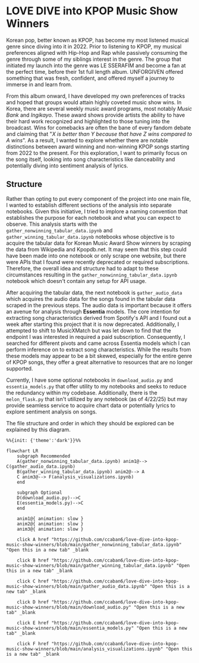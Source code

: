 # LOVE DIVE into KPOP Music Show Winners

Korean pop, better known as KPOP, has become my most listened musical genre since diving into it in 2022. Prior to listening to KPOP, my musical preferences aligned with Hip-Hop and Rap while passively consuming the genre through some of my siblings interest in the genre. The group that initiated my launch into the genre was LE SSERAFIM and become a fan at the perfect time, before their 1st full length album. UNFORGIVEN offered something that was fresh, confident, and offered myself a journey to immerse in and learn from. 

From this album onward, I have developed my own preferences of tracks and hoped that groups would attain highly coveted music show wins. In Korea, there are several weekly music award programs, most notably *Music Bank* and *Ingikayo*. These award shows provide artists the ability to have their hard work recognized and highlighted to those tuning into the broadcast. Wins for comebacks are often the bane of every fandom debate and claiming that "*X is better than Y because that have Z wins compared to A wins*". As a result, I wanted to explore whether there are notable distinctions between award winning and non-winning KPOP songs starting from 2022 to the present. For this exploration, I want to primarily focus on the song itself, looking into song characteristics like danceability and potentially diving into sentiment analysis of lyrics.

## Structure

Rather than opting to put every component of the project into one main file, I wanted to establish different sections of the analysis into separate notebooks. Given this initiative, I tried to implore a naming convention that establishes the purpose for each notebook and what you can expect to observe. This analysis starts with the `gather_nonwinning_tabular_data.ipynb` and `gather_winning_tabular_data.ipynb` notebooks whose objective is to acquire the tabular data for Korean Music Award Show winners by scraping the data from Wikipedia and Kpopdb.net. It may seem that this step could have been made into one notebook or only scrape one website, but there were APIs that I found were recently deprecated or required subscriptions. Therefore, the overall idea and structure had to adapt to these circumstances resulting in the `gather_nonwinning_tabular_data.ipynb` notebook which doesn't contain any setup for API usage. 

After acquiring the tabular data, the next notebook is `gather_audio_data` which acquires the audio data for the songs found in the tabular data scraped in the previous steps. The audio data is important because it offers an avenue for analysis through **Essentia** models. The core intention for extracting song characteristics derived from Spotify's API and I found out a week after starting this project that it is now deprecated. Additionally, I attempted to shift to MusicXMatch but was let down to find that the endpoint I was interested in required a paid subscription. Consequently, I searched for different pivots and came across Essentia models which I can perform inference on to extract song characteristics. While the results from these models may appear to be a bit skewed, especially for the entire genre of KPOP songs, they offer a great alternative to resources that are no longer supported.

Currently, I have some optional notebooks in `download_audio.py` and `essentia_models.py` that offer utility to my notebooks and seeks to reduce the redundancy within my codebase. Additionally, there is the `melon_flask.py` that isn't utilized by any notebook (as of 4/22/25) but may provide seamless service to acquire chart data or potentially lyrics to explore sentiment analysis on songs.

The file structure and order in which they should be explored can be explained by this diagram.

```mermaid
%%{init: {'theme':'dark'}}%%

flowchart LR
    subgraph Recommended
    A(gather_nonwinning_tabular_data.ipynb) anim1@--> C(gather_audio_data.ipynb)
    B(gather_winning_tabular_data.ipynb) anim2@--> A
    C anim3@--> F(analysis_visualizations.ipynb) 
    end

    subgraph Optional
    D(download_audio.py)-->C
    E(essentia_models.py)-->C
    end

    anim1@{ animation: slow }
    anim2@{ animation: slow }
    anim3@{ animation: slow }

    click A href "https://github.com/ccaban6/love-dive-into-kpop-music-show-winners/blob/main/gather_nonwinning_tabular_data.ipynb" "Open this in a new tab" _blank
    
    click B href "https://github.com/ccaban6/love-dive-into-kpop-music-show-winners/blob/main/gather_winning_tabular_data.ipynb" "Open this in a new tab" _blank

    click C href "https://github.com/ccaban6/love-dive-into-kpop-music-show-winners/blob/main/gather_audio_data.ipynb" "Open this is a new tab" _blank

    click D href "https://github.com/ccaban6/love-dive-into-kpop-music-show-winners/blob/main/download_audio.py" "Open this is a new tab" _blank

    click E href "https://github.com/ccaban6/love-dive-into-kpop-music-show-winners/blob/main/essentia_models.py" "Open this is a new tab" _blank

    click F href "https://github.com/ccaban6/love-dive-into-kpop-music-show-winners/blob/main/analysis_visualizations.ipynb" "Open this is a new tab" _blank
```